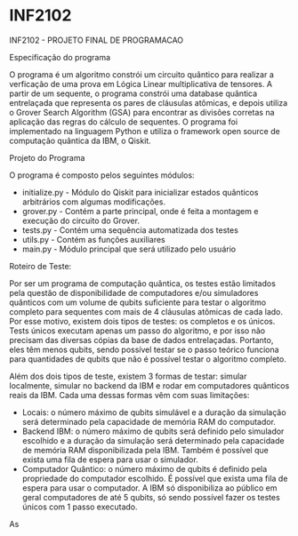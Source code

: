 # INF2102
INF2102 - PROJETO FINAL DE PROGRAMACAO


Especificação do programa
	
O programa é um algoritmo constrói um circuito quântico para realizar a verficação de uma prova em Lógica Linear multiplicativa de tensores. A partir de um sequente, o programa constrói uma database quântica entrelaçada que representa os pares de cláusulas atômicas, e depois utiliza o Grover Search Algorithm (GSA) para encontrar as divisões corretas na aplicação das regras do cálculo de sequentes. O programa foi implementado na linguagem Python e utiliza o framework open source de computação quântica da IBM, o Qiskit.


Projeto do Programa

O programa é composto pelos seguintes módulos:

- initialize.py - Módulo do Qiskit para inicializar estados quânticos arbitrários com algumas modificações. 
- grover.py - Contém a parte principal, onde é feita a montagem e execução do circuito do Grover.  
- tests.py - Contém uma sequência automatizada dos testes 
- utils.py - Contém as funções auxiliares
- main.py - Módulo principal que será utilizado pelo usuário

Roteiro de Teste:

Por ser um programa de computação quântica, os testes estão limitados pela questão de disponibilidade de computadores e/ou simuladores quânticos com um volume de qubits suficiente para testar o algoritmo completo para sequentes com mais de 4 cláusulas atômicas de cada lado. Por esse motivo, existem dois tipos de testes: os completos e os únicos. Tests únicos executam apenas um passo do algoritmo, e por isso não precisam das diversas cópias da base de dados entrelaçadas. Portanto, eles têm menos qubits, sendo possível testar se o passo teórico funciona para quantidades de qubits que não é possível testar o algoritmo completo. 

Além dos dois tipos de teste, existem 3 formas de testar: simular localmente, simular no backend da IBM e rodar em computadores quânticos reais da IBM. Cada uma dessas formas vêm com suas limitações:

- Locais: o número máximo de qubits simulável e a duração da simulação será determinado pela capacidade de memória RAM do computador. 
- Backend IBM: o número máximo de qubits será definido pelo simulador escolhido e a duração da simulação será determinado pela capacidade de memória RAM 		disponibilizada pela IBM. Também é possível que exista uma fila de espera para usar o simulador.
- Computador Quântico: o número máximo de qubits é definido pela propriedade do computador escolhido. É possível que exista uma fila de espera para usar o 		computador. A IBM só disponibiliza ao público em geral computadores de até 5 qubits, só sendo possível fazer os testes únicos com 1 passo executado.


As 


